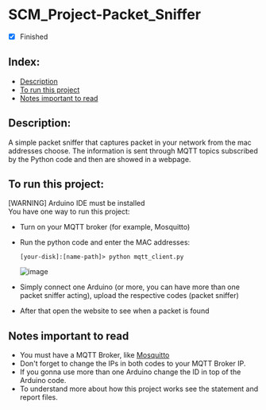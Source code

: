 # SCM_Project-Packet_Sniffer

- [x] Finished

## Index:
- [Description](#description)
- [To run this project](#to-run-this-project)
- [Notes important to read](#notes-important-to-read)

## Description:
A simple packet sniffer that captures packet in your network from the mac addresses choose. The information is sent through MQTT topics subscribed by the Python code and then are showed in a webpage.

## To run this project:
[WARNING] Arduino IDE must be installed<br>
You have one way to run this project:
- Turn on your MQTT broker (for example, Mosquitto)
- Run the python code and enter the MAC addresses:
  ```shellscript
  [your-disk]:[name-path]> python mqtt_client.py
  ```
  ![image](https://i.imgur.com/abP9ca5.png)
  
- Simply connect one Arduino (or more, you can have more than one packet sniffer acting), upload the respective codes (packet sniffer)
- After that open the website to see when a packet is found

## Notes important to read
- You must have a MQTT Broker, like [Mosquitto](https://mosquitto.org/download/) 
- Don't forget to change the IPs in both codes to your MQTT Broker IP.
- If you gonna use more than one Arduino change the ID in top of the Arduino code.
- To understand more about how this project works see the statement and report files.

